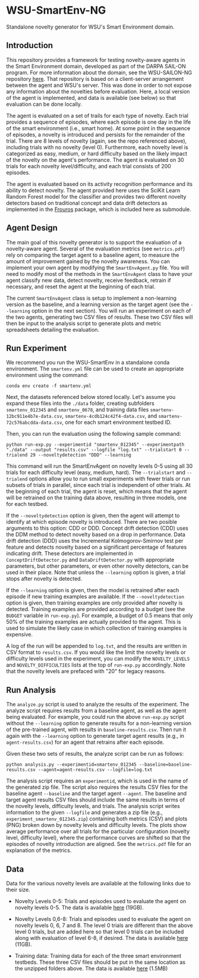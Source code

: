 # WSU-SmartEnv-NG
Standalone novelty generator for WSU's Smart Environment domain.

## Introduction

This repository provides a framework for testing novelty-aware agents in the Smart Environment
domain, developed as part of the DARPA SAIL-ON program. For more information about the domain,
see the WSU-SAILON-NG repository [here](https://github.com/holderlb/WSU-SAILON-NG). That repository
is based on a client-server arrangement between the agent and WSU's server. This was
done in order to not expose any information about the novelties before evaluation. Here, a
local version of the agent is implemented, and data is available (see
below) so that evaluation can be done locally.

The agent is evaluated on a set of trails for each type of novelty. Each trial provides a sequence of
episodes, where each episode is one day in the life of the smart environment (i.e., smart home).
At some point in the sequence of episodes, a novelty is introduced and persists for the
remainder of the trial. There are 8 levels of novelty (again, see the repo referenced above), including
trials with no novelty (level 0). Furthermore, each novelty level is categorized as easy, medium, or hard
difficulty based on the likely impact of the novelty on the agent's performance. The agent is evaluated on
30 trials for each novelty level/difficulty, and each trial consists of 200 episodes.

The agent is evaluated based on its activity recognition performance and its ability to detect
novelty. The agent provided here uses the SciKit Learn Random Forest model for the classifier and
provides two different novelty detectors based on traditional concept and data drift detectors
as implemented in the [Frouros](https://github.com/IFCA-Advanced-Computing/frouros) package, which
is included here as submodule.

## Agent Design

The main goal of this novelty generator is to support the evaluation of a novelty-aware agent. Several
of the evaluation metrics (see `metrics.pdf`) rely on comparing the target agent to a baseline agent,
to measure the amount of improvement gained by the novelty awareness. You can implement your own agent
by modifying the `SmartEnvAgent.py` file. You will need to modify most of the methods in the `SmartEnvAgent`
class to have your agent classify new data, detect novelty, receive feedback, retrain if necessary,
and reset the agent at the beginning of each trial.

The current `SmartEnvAgent` class is setup to implement a non-learning version as the baseline, and a learning
version as the target agent (see the `--learning` option in the next section). You will run an experiment
on each of the two agents, generating two CSV files of results. These two CSV files will then be input
to the analysis script to generate plots and metric spreadsheets detailing the evaluation.

## Run Experiment

We recommend you run the WSU-SmartEnv in a standalone conda environment. The `smartenv.yml` file can be
used to create an appropriate environment using the command:

```
conda env create -f smartenv.yml
```

Next, the datasets referenced below stored locally. Let's assume you expand these
files into the `./data` folder, creating subfolders `smartenv_012345` and `smartenv_0678`,
and training data files `smartenv-12bc911e4b7e-data.csv`, `smartenv-4cdb124c42f4-data.csv`,
and `smartenv-72c576abcdda-data.csv`, one for each smart environment testbed ID.

Then, you can run the evaluation using the following sample command:

```
python run-exp.py --experimentid "smartenv_012345" --experimentpath "./data" --output "results.csv" --logfile "log.txt" --trialstart 0 --trialend 29 --noveltydetection "DDD" --learning
```

This command will run the SmartEnvAgent on novelty levels 0-5 using all 30 trials for each difficulty level
(easy, medium, hard). The `--trialstart` and `--trialend` options allow you to run small experiments with
fewer trials or run subsets of trials in parallel, since each trial is independent of other trials. At the
beginning of each trial, the agent is reset, which means that the agent will be retrained on the training
data above, resulting in three models, one for each testbed.

If the `--noveltydetection` option is given, then the agent will attempt to identify at which episode novelty
is introduced. There are two posible arguments to this option: CDD or DDD. Concept drift detection (CDD) uses
the DDM method to detect novelty based on a drop in performance. Data drift detection (DDD) uses the
Incremental Kolmogorov-Smirnov test per feature and detects novelty based on a significant percentage of
features indicating drift. These detectors are implemented in `ConceptDriftDetector.py` and `DataDriftDetector.py`
with appropriate parameters, but other parameters, or even other novelty detectors, can be used in their
place. Note that unless the `--learning` option is given, a trial stops after novelty is detected.

If the `--learning` option is given, then the model is retrained after each episode if new training examples
are available. If the `--noveltydetection` option is given, then training examples are only provided after
novelty is detected. Training examples are provided according to a budget (see the `BUDGET` variable in
`run-exp.py`). For example, a budget of 0.5 means that only 50% of the training examples are actually
provided to the agent. This is used to simulate the likely case in which collection of training examples
is expensive.

A log of the run will be appended to `log.txt`, and the results are written in CSV format to `results.csv`.
If you would like the limit the novelty levels or difficulty levels used in the experiment, you can modify
the `NOVELTY_LEVELS` and `NOVELTY_DIFFICULTIES` lists at the top of `run-exp.py` accordingly. Note that the
novelty levels are prefaced with "20" for legacy reasons.

## Run Analysis

The `analyze.py` script is used to analyze the results of the experiment. The analyze script requires results
from a baseline agent, as well as the agent being evaluated. For example, you could run the above `run-exp.py`
script without the `--learning` option to generate results for a non-learning version of the pre-trained
agent, with results in `baseline-results.csv`. Then run it again with the `--learning` option to generate target
agent results (e.g., in `agent-results.csv`) for an agent that retrains after each episode.

Given these two sets of results, the analyze script can be run as follows:

```
python analysis.py --experimentid=smartenv_012345 --baseline=baseline-results.csv --agent=agent-results.csv --logfile=log.txt
```

The analysis script requires an `experimentid`, which is used in the name of the generated zip file. The
script also requires the results CSV files for the baseline agent `--baseline` and the target agent `--agent`.
The baseline and target agent results CSV files should include the same results in terms of the novelty
levels, difficulty levels, and trials. The analysis script writes information to the given `--logfile` and
generates a zip file (e.g., `experiment_smartenv_012345.zip`) containing both metrics (CSV) and plots (PNG)
broken down by novelty levels and difficulty levels. The plots show average performance over all trials
for the particular configuration (novelty level, difficulty level), where the performance curves are shifted
so that the episodes of novelty introduction are aligned. See the `metrics.pdf` file for an explanation of the
metrics.

## Data

Data for the various novelty levels are available at the following links due to their size.

* Novelty Levels 0-5: Trials and episodes used to evaluate the agent on novelty levels 0-5.
The data is available [here](https://ailab.wsu.edu/AIQ/smartenv/smartenv_012345.zip) (19GB).

* Novelty Levels 0,6-8: Trials and episodes used to evaluate the agent on novelty levels 0, 6, 7 and 8.
The level 0 trials are different than the above level 0 trials, but are added here so that level 0
trials can be included along with evaluation of level 6-8, if desired.
The data is available [here](https://ailab.wsu.edu/AIQ/smartenv/smartenv_0678.zip) (11GB).

* Training data: Training data for each of the three smart environment testbeds. These three CSV files should be
put in the same location as the unzipped folders above.
The data is available [here](https://ailab.wsu.edu/AIQ/smartenv/smartenv_train.zip) (1.5MB)
